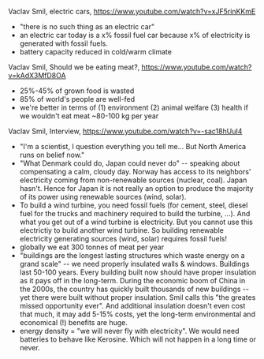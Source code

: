   
Vaclav Smil, electric cars, https://www.youtube.com/watch?v=xJF5rinKKmE
* "there is no such thing as an electric car"
* an electric car today is a x% fossil fuel car because x% of electricity is generated with fossil fuels.
* battery capacity reduced in cold/warm climate

Vaclav Smil, Should we be eating meat?, https://www.youtube.com/watch?v=kAdX3MfD8OA
* 25%-45% of grown food is wasted
* 85% of world's people are well-fed 
* we're better in terms of (1) environment (2) animal welfare (3) health if we wouldn't eat meat ~80-100 kg per year

Vaclav Smil, Interview, https://www.youtube.com/watch?v=-sac18hUuI4
* "I'm a scientist, I question everything you tell me... But North America runs on belief now." 
* "What Denmark could do, Japan could never do" -- speaking about compensating a calm, cloudy day. Norway has access to its neighbors' electricity coming from non-renewable sources (nuclear, coal). Japan hasn't. Hence for Japan it is not really an option to produce the majority of its power using renewable sources (wind, solar).
* To build a wind turbine, you need fossil fuels (for cement, steel, diesel fuel for the trucks and machinery required to build the turbine, ...). And what you get out of a wind turbine is electricity. But you cannot use this electrictiy to build another wind turbine. So building renewable electricity generating sources (wind, solar) requires fossil fuels!
* globally we eat 300 tonnes of meat per year
* "buildings are the longest lasting structures which waste energy on a grand scale" -- we need properly insulated walls & windows. Buildings last 50-100 years. Every building built now should have proper insulation as it pays off in the long-term. During the economic boom of China in the 2000s, the country has quickly built thousands of new buildings -- yet there were built without proper insulation. Smil calls this "the greates missed opportunity ever". And additional insulation doesn't even cost that much, it may add 5-15% costs, yet the long-term environmental and economical (!) benefits are huge.
* energy density = "we will never fly with electricity". We would need batteries to behave like Kerosine. Which will not happen in a long time or never.


